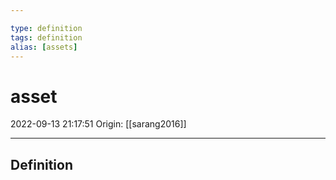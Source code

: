 ```yaml
---

type: definition
tags: definition
alias: [assets]
---
```


# asset

2022-09-13 21:17:51
Origin: [[sarang2016]]

---

## Definition
